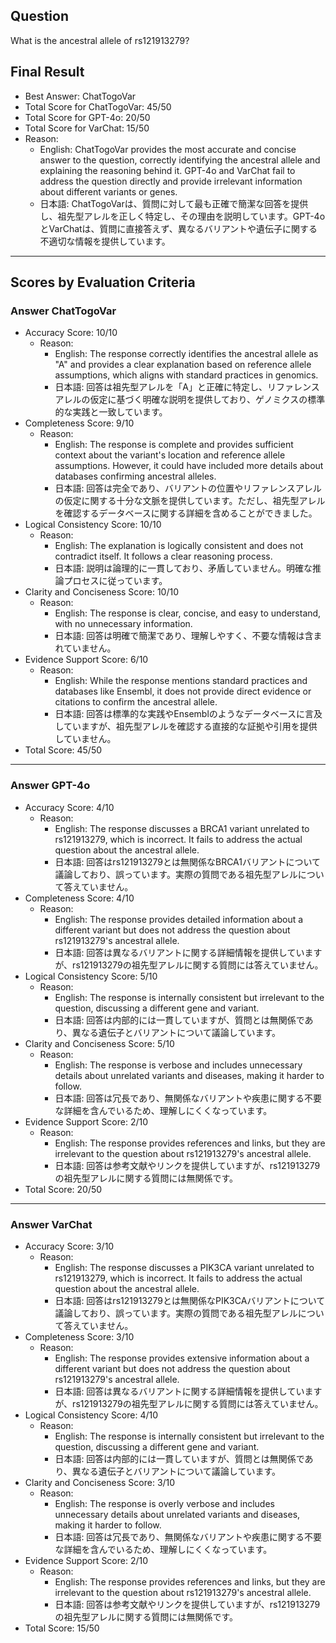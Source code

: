 ## Question

What is the ancestral allele of rs121913279?

## Final Result

- Best Answer: ChatTogoVar
- Total Score for ChatTogoVar: 45/50
- Total Score for GPT-4o: 20/50
- Total Score for VarChat: 15/50
- Reason:
  - English: ChatTogoVar provides the most accurate and concise answer to the question, correctly identifying the ancestral allele and explaining the reasoning behind it. GPT-4o and VarChat fail to address the question directly and provide irrelevant information about different variants or genes.
  - 日本語: ChatTogoVarは、質問に対して最も正確で簡潔な回答を提供し、祖先型アレルを正しく特定し、その理由を説明しています。GPT-4oとVarChatは、質問に直接答えず、異なるバリアントや遺伝子に関する不適切な情報を提供しています。

---

## Scores by Evaluation Criteria

### Answer ChatTogoVar
- Accuracy Score: 10/10
  - Reason: 
    - English: The response correctly identifies the ancestral allele as "A" and provides a clear explanation based on reference allele assumptions, which aligns with standard practices in genomics.
    - 日本語: 回答は祖先型アレルを「A」と正確に特定し、リファレンスアレルの仮定に基づく明確な説明を提供しており、ゲノミクスの標準的な実践と一致しています。
- Completeness Score: 9/10
  - Reason: 
    - English: The response is complete and provides sufficient context about the variant's location and reference allele assumptions. However, it could have included more details about databases confirming ancestral alleles.
    - 日本語: 回答は完全であり、バリアントの位置やリファレンスアレルの仮定に関する十分な文脈を提供しています。ただし、祖先型アレルを確認するデータベースに関する詳細を含めることができました。
- Logical Consistency Score: 10/10
  - Reason: 
    - English: The explanation is logically consistent and does not contradict itself. It follows a clear reasoning process.
    - 日本語: 説明は論理的に一貫しており、矛盾していません。明確な推論プロセスに従っています。
- Clarity and Conciseness Score: 10/10
  - Reason: 
    - English: The response is clear, concise, and easy to understand, with no unnecessary information.
    - 日本語: 回答は明確で簡潔であり、理解しやすく、不要な情報は含まれていません。
- Evidence Support Score: 6/10
  - Reason: 
    - English: While the response mentions standard practices and databases like Ensembl, it does not provide direct evidence or citations to confirm the ancestral allele.
    - 日本語: 回答は標準的な実践やEnsemblのようなデータベースに言及していますが、祖先型アレルを確認する直接的な証拠や引用を提供していません。
- Total Score: 45/50

---

### Answer GPT-4o
- Accuracy Score: 4/10
  - Reason: 
    - English: The response discusses a BRCA1 variant unrelated to rs121913279, which is incorrect. It fails to address the actual question about the ancestral allele.
    - 日本語: 回答はrs121913279とは無関係なBRCA1バリアントについて議論しており、誤っています。実際の質問である祖先型アレルについて答えていません。
- Completeness Score: 4/10
  - Reason: 
    - English: The response provides detailed information about a different variant but does not address the question about rs121913279's ancestral allele.
    - 日本語: 回答は異なるバリアントに関する詳細情報を提供していますが、rs121913279の祖先型アレルに関する質問には答えていません。
- Logical Consistency Score: 5/10
  - Reason: 
    - English: The response is internally consistent but irrelevant to the question, discussing a different gene and variant.
    - 日本語: 回答は内部的には一貫していますが、質問とは無関係であり、異なる遺伝子とバリアントについて議論しています。
- Clarity and Conciseness Score: 5/10
  - Reason: 
    - English: The response is verbose and includes unnecessary details about unrelated variants and diseases, making it harder to follow.
    - 日本語: 回答は冗長であり、無関係なバリアントや疾患に関する不要な詳細を含んでいるため、理解しにくくなっています。
- Evidence Support Score: 2/10
  - Reason: 
    - English: The response provides references and links, but they are irrelevant to the question about rs121913279's ancestral allele.
    - 日本語: 回答は参考文献やリンクを提供していますが、rs121913279の祖先型アレルに関する質問には無関係です。
- Total Score: 20/50

---

### Answer VarChat
- Accuracy Score: 3/10
  - Reason: 
    - English: The response discusses a PIK3CA variant unrelated to rs121913279, which is incorrect. It fails to address the actual question about the ancestral allele.
    - 日本語: 回答はrs121913279とは無関係なPIK3CAバリアントについて議論しており、誤っています。実際の質問である祖先型アレルについて答えていません。
- Completeness Score: 3/10
  - Reason: 
    - English: The response provides extensive information about a different variant but does not address the question about rs121913279's ancestral allele.
    - 日本語: 回答は異なるバリアントに関する詳細情報を提供していますが、rs121913279の祖先型アレルに関する質問には答えていません。
- Logical Consistency Score: 4/10
  - Reason: 
    - English: The response is internally consistent but irrelevant to the question, discussing a different gene and variant.
    - 日本語: 回答は内部的には一貫していますが、質問とは無関係であり、異なる遺伝子とバリアントについて議論しています。
- Clarity and Conciseness Score: 3/10
  - Reason: 
    - English: The response is overly verbose and includes unnecessary details about unrelated variants and diseases, making it harder to follow.
    - 日本語: 回答は冗長であり、無関係なバリアントや疾患に関する不要な詳細を含んでいるため、理解しにくくなっています。
- Evidence Support Score: 2/10
  - Reason: 
    - English: The response provides references and links, but they are irrelevant to the question about rs121913279's ancestral allele.
    - 日本語: 回答は参考文献やリンクを提供していますが、rs121913279の祖先型アレルに関する質問には無関係です。
- Total Score: 15/50